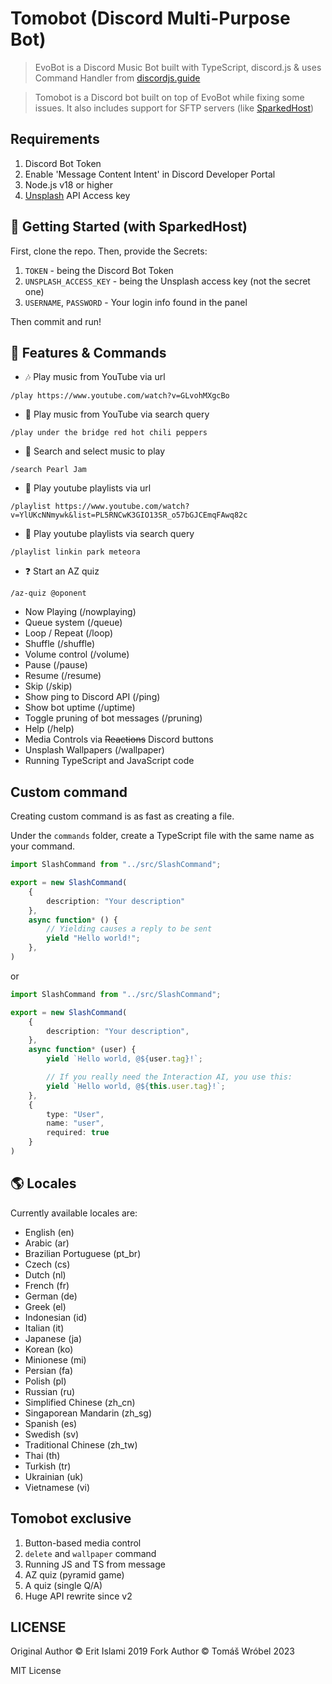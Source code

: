 # Tomobot (Discord Multi-Purpose Bot)

> EvoBot is a Discord Music Bot built with TypeScript, discord.js & uses Command Handler from [discordjs.guide](https://discordjs.guide)

> Tomobot is a Discord bot built on top of EvoBot while fixing some issues. It also includes support for SFTP servers (like [SparkedHost](https://sparkedhost.com/))

## Requirements

1. Discord Bot Token
2. Enable 'Message Content Intent' in Discord Developer Portal
2. Node.js v18 or higher
3. [Unsplash](https://unsplash.com) API Access key

## 🚀 Getting Started (with SparkedHost)

First, clone the repo. Then, provide the Secrets:
1. `TOKEN` - being the Discord Bot Token
2. `UNSPLASH_ACCESS_KEY` - being the Unsplash access key (not the secret one)
3. `USERNAME`, `PASSWORD` - Your login info found in the panel

Then commit and run!

## 📝 Features & Commands

- 🎶 Play music from YouTube via url

`/play https://www.youtube.com/watch?v=GLvohMXgcBo`

- 🔎 Play music from YouTube via search query

`/play under the bridge red hot chili peppers`

- 🔎 Search and select music to play

`/search Pearl Jam`

- 📃 Play youtube playlists via url

`/playlist https://www.youtube.com/watch?v=YlUKcNNmywk&list=PL5RNCwK3GIO13SR_o57bGJCEmqFAwq82c`

- 🔎 Play youtube playlists via search query

`/playlist linkin park meteora`

- ❓ Start an AZ quiz

`/az-quiz @oponent`

- Now Playing (/nowplaying)
- Queue system (/queue)
- Loop / Repeat (/loop)
- Shuffle (/shuffle)
- Volume control (/volume)
- Pause (/pause)
- Resume (/resume)
- Skip (/skip)
- Show ping to Discord API (/ping)
- Show bot uptime (/uptime)
- Toggle pruning of bot messages (/pruning)
- Help (/help)
- Media Controls via ~~Reactions~~ Discord buttons
- Unsplash Wallpapers (/wallpaper)
- Running TypeScript and JavaScript code

## Custom command
Creating custom command is as fast as creating a file.

Under the `commands` folder, create a TypeScript file with the same name as your command.

```ts
import SlashCommand from "../src/SlashCommand";

export = new SlashCommand(
    {
        description: "Your description"
    },
    async function* () {
        // Yielding causes a reply to be sent
        yield "Hello world!";
    },
)
```

or

```ts
import SlashCommand from "../src/SlashCommand";

export = new SlashCommand(
    {
        description: "Your description",
    },
    async function* (user) {
        yield `Hello world, @${user.tag}!`;

        // If you really need the Interaction AI, you use this:
        yield `Hello world, @${this.user.tag}!`;
    },
    {
        type: "User",
        name: "user",
        required: true
    }
)
```

## 🌎 Locales

Currently available locales are:

- English (en)
- Arabic (ar)
- Brazilian Portuguese (pt_br)
- Czech (cs)
- Dutch (nl)
- French (fr)
- German (de)
- Greek (el)
- Indonesian (id)
- Italian (it)
- Japanese (ja)
- Korean (ko)
- Minionese (mi)
- Persian (fa)
- Polish (pl)
- Russian (ru)
- Simplified Chinese (zh_cn)
- Singaporean Mandarin (zh_sg)
- Spanish (es)
- Swedish (sv)
- Traditional Chinese (zh_tw)
- Thai (th)
- Turkish (tr)
- Ukrainian (uk)
- Vietnamese (vi)

## Tomobot exclusive
1. Button-based media control
2. `delete` and `wallpaper` command
3. Running JS and TS from message
4. AZ quiz (pyramid game)
5. A quiz (single Q/A)
6. Huge API rewrite since v2

## LICENSE
Original Author &copy; Erit Islami 2019
Fork Author &copy; Tomáš Wróbel 2023

MIT License